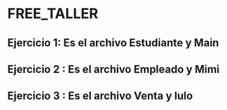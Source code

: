 # FREE_TALLER

## Ejercicio 1: Es el archivo Estudiante y Main

## Ejercicio 2 : Es el archivo Empleado y Mimi

## Ejercicio 3 : Es el archivo Venta y lulo
